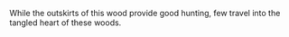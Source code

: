 While the outskirts of this wood provide good hunting, few travel into the tangled heart of these woods.